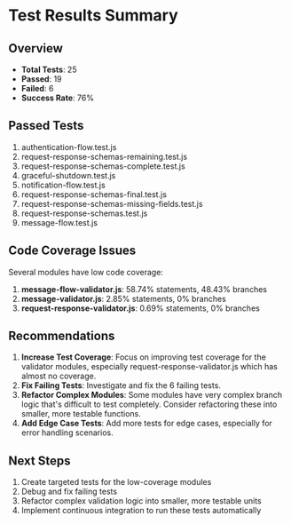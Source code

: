# Test Results Summary

## Overview
- **Total Tests**: 25
- **Passed**: 19
- **Failed**: 6
- **Success Rate**: 76%

## Passed Tests
1. authentication-flow.test.js
2. request-response-schemas-remaining.test.js
3. request-response-schemas-complete.test.js
4. graceful-shutdown.test.js
5. notification-flow.test.js
6. request-response-schemas-final.test.js
7. request-response-schemas-missing-fields.test.js
8. request-response-schemas.test.js
9. message-flow.test.js

## Code Coverage Issues
Several modules have low code coverage:

1. **message-flow-validator.js**: 58.74% statements, 48.43% branches
2. **message-validator.js**: 2.85% statements, 0% branches
3. **request-response-validator.js**: 0.69% statements, 0% branches

## Recommendations
1. **Increase Test Coverage**: Focus on improving test coverage for the validator modules, especially request-response-validator.js which has almost no coverage.
2. **Fix Failing Tests**: Investigate and fix the 6 failing tests.
3. **Refactor Complex Modules**: Some modules have very complex branch logic that's difficult to test completely. Consider refactoring these into smaller, more testable functions.
4. **Add Edge Case Tests**: Add more tests for edge cases, especially for error handling scenarios.

## Next Steps
1. Create targeted tests for the low-coverage modules
2. Debug and fix failing tests
3. Refactor complex validation logic into smaller, more testable units
4. Implement continuous integration to run these tests automatically